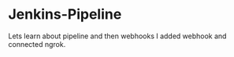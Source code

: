 # Jenkins-Pipeline
Lets learn about pipeline and then webhooks
I added webhook and connected ngrok.
